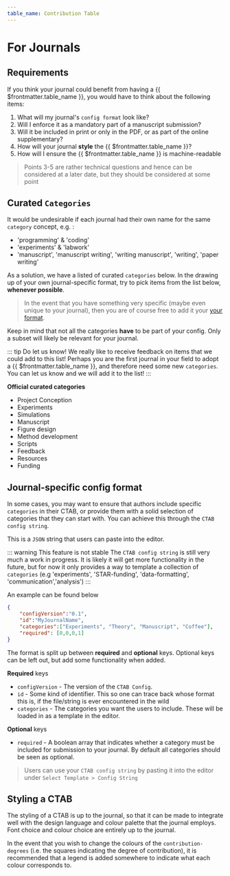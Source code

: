 ```yaml
---
table_name: Contribution Table
---
```

# For Journals
## Requirements

If you think your journal could benefit from having a {{ $frontmatter.table_name }}, you would have to think about the following items:

1. What will my journal's `config format` look like?
3. Will I enforce it as a mandatory part of a manuscript submission?
4. Will it be included in print or only in the PDF, or as part of the online supplementary?
5. How will your journal **style** the {{ $frontmatter.table_name }}?
5. How will I ensure the {{ $frontmatter.table_name }} is machine-readable 

> Points 3-5 are rather technical questions and hence can be considered at a later date, but they should be considered at some point

## Curated `Categories`

It would be undesirable if each journal had their own name for the same `category` concept, e.g. :
* 'programming' &  'coding'
*  'experiments' & 'labwork'
*  'manuscript', 'manuscript writing', 'writing manuscript', 'writing', 'paper writing'

As a solution, we have a listed of curated `categories` below. In the drawing up of your own journal-specific format, try to pick items from the list below, **whenever possible**. 
> In the event that you have something very specific (maybe even unique to your journal), then you are of course free to add it your [your format](/for-journals/#journal-specific-config-format). 

Keep in mind that not all the categories **have** to be part of your config. Only a subset will likely be relevant for your journal.

::: tip Do let us know!
We really like to receive feedback on items that we could add to this list! Perhaps you are the first journal in your field to adopt  a {{ $frontmatter.table_name }}, and therefore need some new `categories`. You can let us know and we will add it to the list! 
:::

**Official curated categories**
* Project Conception
* Experiments
* Simulations
* Manuscript
* Figure design
* Method development
* Scripts
* Feedback
* Resources
* Funding

## Journal-specific config format

In some cases, you may want to ensure that authors include specific `categories` in their CTAB, or provide them with a solid selection of categories that they can start with. You can achieve this through the `CTAB config string`. 

This is a `JSON` string that users can paste into the editor. 

:::  warning This feature is not stable
The `CTAB config string` is still very much a work in progress. It is likely it will get more functionality in the future, but for now it only provides a way to template a collection of `categories` (e.g 'experiments', 'STAR-funding', 'data-formatting', 'communication','analysis')
:::

An example can be found below

```json
{
	"configVersion":"0.1",
	"id":"MyJournalName",
	"categories":["Experiments", "Theory", "Manuscript", "Coffee"],
	"required": [0,0,0,1]
}
```

The format is split up between **required** and **optional** keys. Optional keys can be left out, but add some functionality when added.

**Required** keys

* `configVersion`  -  The version of the `CTAB Config`. 
* `id`  -  Some kind of identifier. This so one can trace back whose format this is, if the file/string is ever encountered in the wild
* `categories`  -  The categories you want the users to include. These will be loaded in as a template in the editor. 

**Optional** keys

* `required`  -  A boolean array that indicates whether a category must be included for submission to your journal. By default all categories should be seen as optional.

> Users can use your `CTAB config string` by pasting it into the editor under `Select Template > Config String`

## Styling a CTAB

The styling of a CTAB is up to the journal, so that it can be made to integrate well with the design language and colour palette that the journal employs.  Font choice and colour choice are entirely up to the journal. 

In the event that you wish to change the colours of the `contribution-degrees` (i.e. the squares indicating the degree of contribution), it is recommended that a legend is added somewhere to indicate what each colour corresponds to. 

